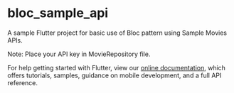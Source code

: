 # bloc_sample_api

A sample Flutter project for basic use of Bloc pattern using Sample Movies APIs.

Note: Place your API key in MovieRepository file.

For help getting started with Flutter, view our
[online documentation](https://flutter.dev/docs), which offers tutorials,
samples, guidance on mobile development, and a full API reference.
